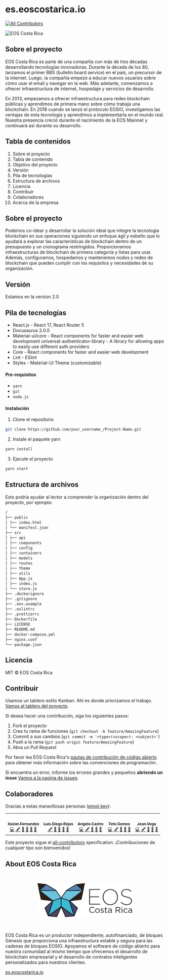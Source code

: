# es.eoscostarica.io

<!-- ALL-CONTRIBUTORS-BADGE:START - Do not remove or modify this section -->
[![All Contributors](https://img.shields.io/badge/all_contributors-5-orange.svg?style=flat-square)](#contributors-)
<!-- ALL-CONTRIBUTORS-BADGE:END -->

 ![EOS Costa Rica](https://raw.githubusercontent.com/eoscostarica/es.eoscostarica.io/master/static/img/screenshot_home.PNG)

 ## Sobre el proyecto

EOS Costa Rica es parte de una compañía con más de tres décadas desarrollando tecnologías innovadoras. Durante la década de los 80, lanzamos el primer BBS (bulletin board service) en el país, un precursor de la internet. Luego, la compañía empezó a educar nuevos usuarios sobre cómo usar el email y navegar en la web. Más adelante, comenzamos a ofrecer infraestructura de internet, hospedaje y servicios de desarrollo.


En 2013, empezamos a ofrecer infraestructura para redes blockchain públicas y aprendimos de primera mano sobre cómo trabaja una blockchain. En 2018 cuando se lanzó el protocolo EOSIO, investigamos las ventajas de esta tecnología y aprendimos a implementarla en el mundo real. Nuestra presencia creció durante el nacimiento de la EOS Mainnet y continuará así durante su desarrollo.

 ## Tabla de contenidos

 1. Sobre el proyecto
 2. Tabla de contenido
 3. Objetivo del proyecto
 4. Versión
 5. Pila de tecnologías
 6. Estructura de archivos
 7. Licencia
 8. Contribuir
 9. Colaboradores
 10. Acerca de la empresa

 ## Sobre el proyecto


Podemos co-idear y desarrollar la solución ideal que integre la tecnología blockchain en sus operaciones siguiendo un enfoque ágil y esbelto que lo ayudará a explorar las características de blockchain dentro de un presupuesto y un cronograma restringidos. Proporcionamos infraestructuras de blockchain de primera categoría y listas para usar. Además, configuramos, hospedamos y mantenemos nodos y redes de blockchain que pueden cumplir con los requisitos y necesidades de su organización.

 ## Versión

Estamos en la version 2.0

 ## Pila de tecnologías

 - React.js - React 17, React Router 5
 - Docusaurus 2.0.0
 - Material-ui/core - React components for faster and easier web development universal-authenticator-library - A library for allowing apps to easily use different auth providers
 - Core - React components for faster and easier web development
 - Lint - ESlint
 - Styles - Material-UI Theme (customizable)


 #### **Pre-requisitos**

- `yarn`
- `git`
- `node.js`

 #### **Instalación**

 1. Clone el repositorio

 ```bash
 git clone https://github.com/your_username_/Project-Name.git
 ```

 2. Instale el paquete yarn


 ```bash
 yarn install
 ```

 3. Ejecute el proyecto
 
 ```bash
 yarn start
 ```

 ## Estructura de archivos
Esto podría ayudar al lector a comprender la organización dentro del proyecto, por ejemplo:

 ```text title="modify"
 /
 ├── public
 │ ├── index.html
 │ └── manifest.json
 ├── src
 │ ├── api
 │ ├── components
 │ ├── config
 │ ├── containers
 │ ├── models
 │ ├── routes
 │ ├── theme
 │ ├── utils
 │ ├── App.js
 │ ├── index.js
 │ └── store.js
 ├── .dockerignore
 ├── .gitignore
 ├── .env.example
 ├── .eslintrc
 ├── .prettierrc
 ├── Dockerfile
 ├── LICENSE
 ├── README.md
 ├── docker-compose.yml
 ├── nginx.conf
 └── package.json
 ```

 ## Licencia

 MIT © EOS Costa Rica

 ## Contribuir

Usamos un tablero estilo Kanban. Ahí es donde priorizamos el trabajo. [Vamos al tablero del proyecto](https://github.com/eoscostarica/guide.eoscostarica.io/projects/2).

Si desea hacer una contribución, siga los siguientes pasos:

 1. Fork el proyecto
 2. Crea tu rama de funciones (`git checkout -b feature/AmazingFeature`)
 3. Commit a sus cambios (`git commit -m '<type>(<scope>): <subject>'`)
 4. Push a la rama (`git push origin feature/AmazingFeature`)
 5. Abra un Pull Request

 Por favor lea EOS Costa Rica's [pautas de contribución de código abierto](https://guide.eoscostarica.io/docs/open-source-guidelines/) para obtener más información sobre las convenciones de programación.

 Si encuentra un error, informe los errores grandes y pequeños **abriendo un issue** [Vamos a la pagina de issues](https://github.com/eoscostarica/eoscostarica.io/issues).

 ## Colaboradores

Gracias a estas maravillosas personas ([emoji key](https://allcontributors.org/docs/en/emoji-key)):
 
<!-- ALL-CONTRIBUTORS-LIST:START - Do not remove or modify this section -->
<!-- prettier-ignore-start -->
<!-- markdownlint-disable -->
<table>
  <tr>
    <td align="center"><a href="https://eoscostarica.io"><img src="https://avatars0.githubusercontent.com/u/5632966?v=4?s=100" width="100px;" alt=""/><br /><sub><b>Xavier Fernandez</b></sub></a><br /><a href="https://github.com/eoscostarica/eoscostarica.io/commits?author=xavier506" title="Code">💻</a> <a href="#content-xavier506" title="Content">🖋</a> <a href="https://github.com/eoscostarica/eoscostarica.io/commits?author=xavier506" title="Documentation">📖</a> <a href="#ideas-xavier506" title="Ideas, Planning, & Feedback">🤔</a> <a href="#projectManagement-xavier506" title="Project Management">📆</a> <a href="https://github.com/eoscostarica/eoscostarica.io/pulls?q=is%3Apr+reviewed-by%3Axavier506" title="Reviewed Pull Requests">👀</a></td>
    <td align="center"><a href="https://github.com/ldrojas"><img src="https://avatars1.githubusercontent.com/u/29232417?v=4?s=100" width="100px;" alt=""/><br /><sub><b>Luis Diego Rojas</b></sub></a><br /><a href="#content-ldrojas" title="Content">🖋</a> <a href="https://github.com/eoscostarica/eoscostarica.io/commits?author=ldrojas" title="Documentation">📖</a> <a href="#ideas-ldrojas" title="Ideas, Planning, & Feedback">🤔</a> <a href="#projectManagement-ldrojas" title="Project Management">📆</a> <a href="https://github.com/eoscostarica/eoscostarica.io/pulls?q=is%3Apr+reviewed-by%3Aldrojas" title="Reviewed Pull Requests">👀</a></td>
    <td align="center"><a href="https://github.com/AngeloCG97"><img src="https://avatars3.githubusercontent.com/u/51149817?v=4?s=100" width="100px;" alt=""/><br /><sub><b>Angelo Castro</b></sub></a><br /><a href="https://github.com/eoscostarica/eoscostarica.io/commits?author=AngeloCG97" title="Code">💻</a> <a href="#content-AngeloCG97" title="Content">🖋</a> <a href="https://github.com/eoscostarica/eoscostarica.io/commits?author=AngeloCG97" title="Documentation">📖</a> <a href="#ideas-AngeloCG97" title="Ideas, Planning, & Feedback">🤔</a> <a href="https://github.com/eoscostarica/eoscostarica.io/pulls?q=is%3Apr+reviewed-by%3AAngeloCG97" title="Reviewed Pull Requests">👀</a></td>
    <td align="center"><a href="https://github.com/tetogomez"><img src="https://avatars.githubusercontent.com/u/10634375?s=460&u=26fce95b96304281a7a20598dc7c1d6f546d3b08&v=4?s=100" width="100px;" alt=""/><br /><sub><b>Teto Gomez</b></sub></a><br /><a href="https://github.com/eoscostarica/eoscostarica.io/commits?author=tetogomez" title="Code">💻</a> <a href="#content-tetogomez" title="Content">🖋</a> <a href="https://github.com/eoscostarica/eoscostarica.io/commits?author=tetogomez" title="Documentation">📖</a> <a href="#ideas-tetogomez" title="Ideas, Planning, & Feedback">🤔</a> <a href="https://github.com/eoscostarica/eoscostarica.io/pulls?q=is%3Apr+reviewed-by%3Atetogomez" title="Reviewed Pull Requests">👀</a></td>
    <td align="center"><a href="https://github.com/JeanVegaD"><img src="https://avatars0.githubusercontent.com/u/19317138?v=4?s=100" width="100px;" alt=""/><br /><sub><b>Jean Vega</b></sub></a><br /><a href="https://github.com/eoscostarica/eoscostarica.io/commits?author=JeanVegaD" title="Code">💻</a> <a href="#content-JeanVegaD" title="Content">🖋</a> <a href="https://github.com/eoscostarica/eoscostarica.io/commits?author=JeanVegaD" title="Documentation">📖</a> <a href="#ideas-JeanVegaD" title="Ideas, Planning, & Feedback">🤔</a> <a href="https://github.com/eoscostarica/eoscostarica.io/pulls?q=is%3Apr+reviewed-by%3AJeanVegaD" title="Reviewed Pull Requests">👀</a></td>
  </tr>
</table>

<!-- markdownlint-restore -->
<!-- prettier-ignore-end -->

<!-- ALL-CONTRIBUTORS-LIST:END -->


Este proyecto sigue el [all-contributors](https://github.com/all-contributors/all-contributors) specification. ¡Contribuciones de cualquier tipo son bienvenidos!

 ## About EOS Costa Rica
 
 <br/>
  <p align="center">
    <a href="https://es.eoscostarica.io/">
      <img src="https://github.com/eoscostarica/eos-rate/raw/master/docs/eoscostarica-logo-black.png" width="300">
    </a>
  </p>
  <br/>

EOS Costa Rica es un productor independiente, autofinanciado, de bloques Génesis que proporciona una infraestructura estable y segura para las cadenas de bloques EOSIO. Apoyamos el software de código abierto para nuestra comunidad al mismo tiempo que ofrecemos el desarrollo de blockchain empresarial y el desarrollo de contratos inteligentes personalizados para nuestros clientes.

 [es.eoscostarica.io](https://es.eoscostarica.io/)
